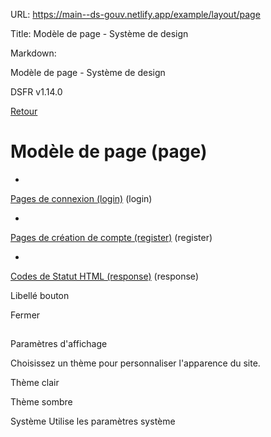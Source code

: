 URL:
https://main--ds-gouv.netlify.app/example/layout/page

Title:
Modèle de page - Système de design

Markdown:

Modèle de page - Système de design


DSFR v1.14.0


[Retour](../)


# Modèle de page (page)


-
[Pages de connexion (login)](login/) (login)


-
[Pages de création de compte (register)](register/) (register)


-
[Codes de Statut HTML (response)](response/) (response)


Libellé bouton


Fermer


##
Paramètres d'affichage


Choisissez un thème pour personnaliser l'apparence du site.


Thème clair


Thème sombre


Système
Utilise les paramètres système
